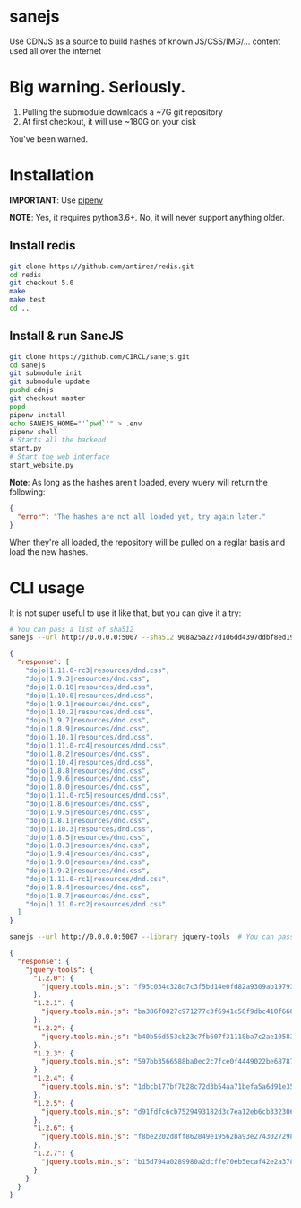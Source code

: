 # sanejs
Use CDNJS as a source to build hashes of known JS/CSS/IMG/... content used all over the internet

# Big warning. Seriously.

1. Pulling the submodule downloads a ~7G git repository
2. At first checkout, it will use ~180G on your disk

You've been warned.

# Installation

**IMPORTANT**: Use [pipenv](https://pipenv.readthedocs.io/en/latest/)

**NOTE**: Yes, it requires python3.6+. No, it will never support anything older.

## Install redis

```bash
git clone https://github.com/antirez/redis.git
cd redis
git checkout 5.0
make
make test
cd ..
```

## Install & run SaneJS

```bash
git clone https://github.com/CIRCL/sanejs.git
cd sanejs
git submodule init
git submodule update
pushd cdnjs
git checkout master
popd
pipenv install
echo SANEJS_HOME="'`pwd`'" > .env
pipenv shell
# Starts all the backend
start.py
# Start the web interface
start_website.py
```

**Note**: As long as the hashes aren't loaded, every wuery will return the following:

```json
{
  "error": "The hashes are not all loaded yet, try again later."
}
```

When they're all loaded, the repository will be pulled on a regilar basis and load the new hashes.

# CLI usage

It is not super useful to use it like that, but you can give it a try:

```bash
# You can pass a list of sha512
sanejs --url http://0.0.0.0:5007 --sha512 908a25a227d1d6dd4397ddbf8ed19d58d092edd11f7dfbe89385e1f340211aed0ef7777edae3d3c1824f410949b7b9373753b83a3178b0f656fb97424bb20bc2
```

```json
{
  "response": [
    "dojo|1.11.0-rc3|resources/dnd.css",
    "dojo|1.9.3|resources/dnd.css",
    "dojo|1.8.10|resources/dnd.css",
    "dojo|1.10.0|resources/dnd.css",
    "dojo|1.9.1|resources/dnd.css",
    "dojo|1.10.2|resources/dnd.css",
    "dojo|1.9.7|resources/dnd.css",
    "dojo|1.8.9|resources/dnd.css",
    "dojo|1.10.1|resources/dnd.css",
    "dojo|1.11.0-rc4|resources/dnd.css",
    "dojo|1.8.2|resources/dnd.css",
    "dojo|1.10.4|resources/dnd.css",
    "dojo|1.8.8|resources/dnd.css",
    "dojo|1.9.6|resources/dnd.css",
    "dojo|1.8.0|resources/dnd.css",
    "dojo|1.11.0-rc5|resources/dnd.css",
    "dojo|1.8.6|resources/dnd.css",
    "dojo|1.9.5|resources/dnd.css",
    "dojo|1.8.1|resources/dnd.css",
    "dojo|1.10.3|resources/dnd.css",
    "dojo|1.8.5|resources/dnd.css",
    "dojo|1.8.3|resources/dnd.css",
    "dojo|1.9.4|resources/dnd.css",
    "dojo|1.9.0|resources/dnd.css",
    "dojo|1.9.2|resources/dnd.css",
    "dojo|1.11.0-rc1|resources/dnd.css",
    "dojo|1.8.4|resources/dnd.css",
    "dojo|1.8.7|resources/dnd.css",
    "dojo|1.11.0-rc2|resources/dnd.css"
  ]
}
```


```bash
sanejs --url http://0.0.0.0:5007 --library jquery-tools  # You can pass a list of tools
```

```json
{
  "response": {
    "jquery-tools": {
      "1.2.0": {
        "jquery.tools.min.js": "f95c034c328d7c3f5bd14e0fd82a9309ab197931ff41120ca8d749036f5a773092dc0f357b190570754f5a17d7a42a71b932793a54b0ec812eef3730ddc93dc9"
      },
      "1.2.1": {
        "jquery.tools.min.js": "ba386f0827c971277c3f6941c58f9dbc410f668b272201127ee38377f57a8ec37c2cb415089cb12205c6ed2c339bf6f5a7d20c6259ae1f55337154257a398204"
      },
      "1.2.2": {
        "jquery.tools.min.js": "b40b56d553cb23c7fb607f31118ba7c2ae1058308795d5b0f6d42025c7aa3f9f2b5fbb3be4c8734cf6f8f2c3dd202aca79de14d7a54d448bbe34c8198b94fc96"
      },
      "1.2.3": {
        "jquery.tools.min.js": "597bb3566588ba0ec2c7fce0f4449022be687878d5c04113526503a0e77b79755c33a9ba1ad6ef8232a4a51b98b7a8b287caba7db699b4374a53370fb51f859d"
      },
      "1.2.4": {
        "jquery.tools.min.js": "1dbcb177bf7b28c72d3b54aa71befa5a6d91e35c1df702a1991c9df7e60aa3efcd59bbdb8fb0a61326c3ebfe046c809ea01030c3fd8de4b90668e2aee778d968"
      },
      "1.2.5": {
        "jquery.tools.min.js": "d91fdfc6cb7529493182d3c7ea12eb6cb3323060434bfd4c98c95c9f223fa97cff9a9254c5655b51818491d9de9f53ba3df1b5cbd1a20ed0dce683829b75db6a"
      },
      "1.2.6": {
        "jquery.tools.min.js": "f8be2202d8ff862849e19562ba93e2743027298d9fc908191ca48978458a7053c584c581f44f37b8a595ce9262fbda1b5bea83330dd3366fc2c44a172e286f96"
      },
      "1.2.7": {
        "jquery.tools.min.js": "b15d794a0289980a2dcffe70eb5ecaf42e2a3785a3dd8324f577fae7e8f381098fa9f8f048f6f0c1029d584d618ff5a30c6112a9baa1e1809f2ffb4781373e11"
      }
    }
  }
}
```
